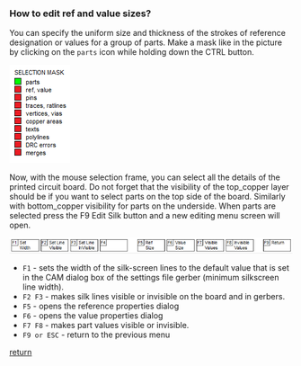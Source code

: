 ### How to edit ref and value sizes?

You can specify the uniform size and thickness of the strokes of reference designation or values for a group of parts. Make a mask like in the picture by clicking on the `parts` icon while holding down the CTRL button. 

![](pictures/mask_part.png)

Now, with the mouse selection frame, you can select all the details of the printed circuit board. Do not forget that the visibility of the top_copper layer should be if you want to select parts on the top side of the board. Similarly with bottom_copper visibility for parts on the underside. When parts are selected press the F9 Edit Silk button and a new editing menu screen will open.

![](pictures/edit_part_silk.png)

* `F1` - sets the width of the silk-screen lines to the default value that is set in the CAM dialog box of the settings file gerber (minimum silkscreen line width).
* `F2 F3` - makes silk lines visible or invisible on the board and in gerbers.
* `F5` - opens the reference properties dialog
* `F6` - opens the value properties dialog
* `F7 F8` - makes part values visible or invisible.
* `F9 or ESC` - return to the previous menu

[return](How_to.md)
